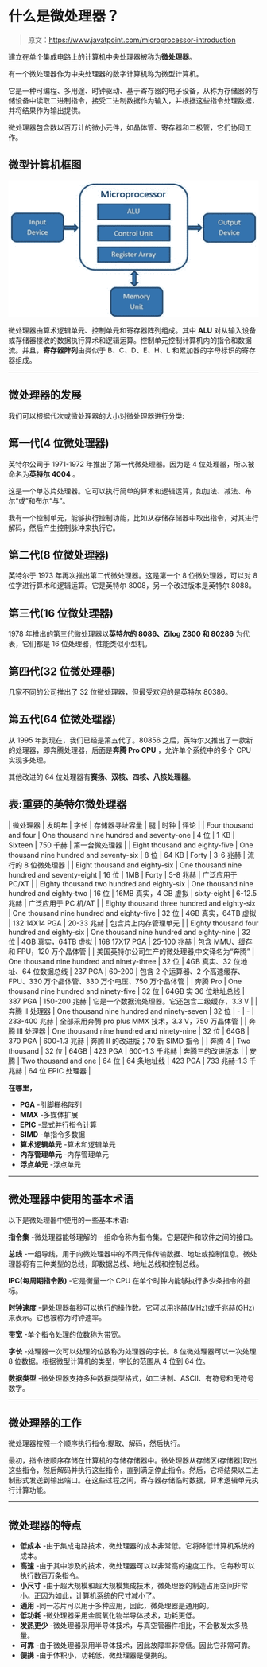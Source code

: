 # 什么是微处理器？

> 原文：<https://www.javatpoint.com/microprocessor-introduction>

建立在单个集成电路上的计算机中央处理器被称为**微处理器**。

有一个微处理器作为中央处理器的数字计算机称为微型计算机。

它是一种可编程、多用途、时钟驱动、基于寄存器的电子设备，从称为存储器的存储设备中读取二进制指令，接受二进制数据作为输入，并根据这些指令处理数据，并将结果作为输出提供。

微处理器包含数以百万计的微小元件，如晶体管、寄存器和二极管，它们协同工作。

## 微型计算机框图

![Microprocessor Introduction](img/f41a2fa28806810d9da1e5a77ddf247e.png)

微处理器由算术逻辑单元、控制单元和寄存器阵列组成。其中 **ALU** 对从输入设备或存储器接收的数据执行算术和逻辑运算。控制单元控制计算机内的指令和数据流。并且，**寄存器阵列**由类似于 B、C、D、E、H、L 和累加器的字母标识的寄存器组成。

* * *

## 微处理器的发展

我们可以根据代次或微处理器的大小对微处理器进行分类:

## 第一代(4 位微处理器)

英特尔公司于 1971-1972 年推出了第一代微处理器。因为是 4 位处理器，所以被命名为**英特尔 4004** 。

这是一个单芯片处理器。它可以执行简单的算术和逻辑运算，如加法、减法、布尔“或”和布尔“与”。

我有一个控制单元，能够执行控制功能，比如从存储存储器中取出指令，对其进行解码，然后产生控制脉冲来执行它。

## 第二代(8 位微处理器)

英特尔于 1973 年再次推出第二代微处理器。这是第一个 8 位微处理器，可以对 8 位字进行算术和逻辑运算。它是英特尔 8008，另一个改进版本是英特尔 8088。

## 第三代(16 位微处理器)

1978 年推出的第三代微处理器以**英特尔的 8086、Zilog Z800 和 80286** 为代表，它们都是 16 位处理器，性能类似小型机。

## 第四代(32 位微处理器)

几家不同的公司推出了 32 位微处理器，但最受欢迎的是英特尔 80386。

## 第五代(64 位微处理器)

从 1995 年到现在，我们已经是第五代了。80856 之后，英特尔又推出了一款新的处理器，即奔腾处理器，后面是**奔腾 Pro CPU** ，允许单个系统中的多个 CPU 实现多处理。

其他改进的 64 位处理器有**赛扬、双核、四核、八核处理器**。

## 表:重要的英特尔微处理器

| 微处理器 | 发明年 | 字长 | 存储器寻址容量 | 腿 | 时钟 | 评论 |
| Four thousand and four | One thousand nine hundred and seventy-one | 4 位 | 1 KB | Sixteen | 750 千赫 | 第一台微处理器 |
| Eight thousand and eighty-five | One thousand nine hundred and seventy-six | 8 位 | 64 KB | Forty | 3-6 兆赫 | 流行的 8 位微处理器 |
| Eight thousand and eighty-six | One thousand nine hundred and seventy-eight | 16 位 | 1MB | Forty | 5-8 兆赫 | 广泛应用于 PC/XT |
| Eighty thousand two hundred and eighty-six | One thousand nine hundred and eighty-two | 16 位 | 16MB 真实，4 GB 虚拟 | sixty-eight | 6-12.5 兆赫 | 广泛应用于 PC 机/AT |
| Eighty thousand three hundred and eighty-six | One thousand nine hundred and eighty-five | 32 位 | 4GB 真实，64TB 虚拟 | 132 14X14 PGA | 20-33 兆赫 | 包含片上内存管理单元 |
| Eighty thousand four hundred and eighty-six | One thousand nine hundred and eighty-nine | 32 位 | 4GB 真实，64TB 虚拟 | 168 17X17 PGA | 25-100 兆赫 | 包含 MMU、缓存和 FPU，120 万个晶体管 |
| 美国英特尔公司生产的微处理器ˌ中文译名为“奔腾” | One thousand nine hundred and ninety-three | 32 位 | 4GB 真实、32 位地址、64 位数据总线 | 237 PGA | 60-200 | 包含 2 个运算器、2 个高速缓存、FPU、330 万个晶体管、330 万个电压、750 万个晶体管 |
| 奔腾 Pro | One thousand nine hundred and ninety-five | 32 位 | 64GB 实 36 位地址总线 | 387 PGA | 150-200 兆赫 | 它是一个数据流处理器。它还包含二级缓存，3.3 V |
| 奔腾 II 处理器 | One thousand nine hundred and ninety-seven | 32 位 | - | - | 233-400 兆赫 | 全部采用奔腾 pro plus MMX 技术，3.3 V，750 万晶体管 |
| 奔腾 III 处理器 | One thousand nine hundred and ninety-nine | 32 位 | 64GB | 370 PGA | 600-1.3 兆赫 | 奔腾 II 的改进版；70 新 SIMD 指令 |
| 奔腾 4 | Two thousand | 32 位 | 64GB | 423 PGA | 600-1.3 千兆赫 | 奔腾三的改进版本 |
| 安腾 | Two thousand and one | 64 位 | 64 条地址线 | 423 PGA | 733 兆赫-1.3 千兆赫 | 64 位 EPIC 处理器 |

**在哪里，**

*   **PGA** -引脚栅格阵列
*   **MMX** -多媒体扩展
*   **EPIC** -显式并行指令计算
*   **SIMD** -单指令多数据
*   **算术逻辑单元** -算术和逻辑单元
*   **内存管理单元** -内存管理单元
*   **浮点单元** -浮点单元

* * *

## 微处理器中使用的基本术语

以下是微处理器中使用的一些基本术语:

**指令集** -微处理器能够理解的一组命令称为指令集。它是硬件和软件之间的接口。

**总线** -一组导线，用于向微处理器中的不同元件传输数据、地址或控制信息。微处理器将有三种类型的总线，即数据总线、地址总线和控制总线。

**IPC(每周期指令数)** -它是衡量一个 CPU 在单个时钟内能够执行多少条指令的指标。

**时钟速度** -是处理器每秒可以执行的操作数。它可以用兆赫(MHz)或千兆赫(GHz)来表示。它也被称为时钟速率。

**带宽** -单个指令处理的位数称为带宽。

**字长** -处理器一次可以处理的位数称为处理器的字长。8 位微处理器可以一次处理 8 位数据。根据微型计算机的类型，字长的范围从 4 位到 64 位。

**数据类型** -微处理器支持多种数据类型格式，如二进制、ASCII、有符号和无符号数字。

* * *

## 微处理器的工作

微处理器按照一个顺序执行指令:提取、解码，然后执行。

最初，指令按顺序存储在计算机的存储存储器中。微处理器从存储区(存储器)取出这些指令，然后解码并执行这些指令，直到满足停止指令。然后，它将结果以二进制形式发送到输出端口。在这些过程之间，寄存器存储临时数据，算术逻辑单元执行计算功能。

* * *

## 微处理器的特点

*   **低成本** -由于集成电路技术，微处理器的成本非常低。它将降低计算机系统的成本。
*   **高速** -由于其中涉及的技术，微处理器可以以非常高的速度工作。它每秒可以执行数百万条指令。
*   **小尺寸** -由于超大规模和超大规模集成技术，微处理器的制造占用空间非常小。正因为如此，计算机系统的尺寸减小了。
*   **通用** -同一芯片可以用于多种应用，因此，微处理器是通用的。
*   **低功耗** -微处理器采用金属氧化物半导体技术，功耗更低。
*   **发热更少** -微处理器采用半导体技术，与真空管器件相比，不会散发太多热量。
*   **可靠** -由于微处理器采用半导体技术，因此故障率非常低。因此它非常可靠。
*   **便携** -由于体积小，功耗低，微处理器是便携的。